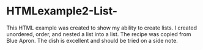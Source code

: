 # HTMLexample2-List-

This HTML example was created to show my ability to create lists. I created unordered, order, and nested a list into a list. 
The recipe was copied from Blue Apron. The dish is excellent and should be tried on a side note.
